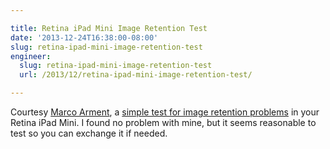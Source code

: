```yaml
---

title: Retina iPad Mini Image Retention Test
date: '2013-12-24T16:38:00-08:00'
slug: retina-ipad-mini-image-retention-test
engineer:
  slug: retina-ipad-mini-image-retention-test
  url: /2013/12/retina-ipad-mini-image-retention-test/

---
```


Courtesy [Marco Arment](http://www.marco.org/), a [simple test for image retention problems][1] in your Retina iPad Mini. I found no problem with mine, but it seems reasonable to test so you can exchange it if needed.

[1]: http://www.marco.org/rmbp-irtest.html
